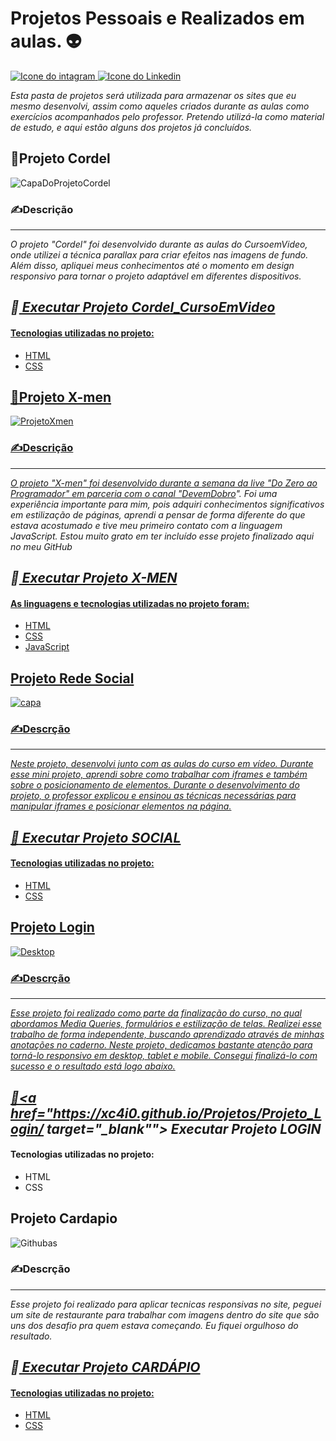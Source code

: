 # Projetos Pessoais e Realizados em aulas.  &#x1F47D;

<div> <a href="https://www.instagram.com/cai0.dev/" target="_blank"><img src="https://img.shields.io/badge/Instagram-E4405F?style=for-the-badge&logo=instagram&logoColor=white" alt="Icone do intagram"> </a> <a href="https://www.linkedin.com/in/caio-carmo-174802269/" target="_blank"><img src="https://img.shields.io/badge/LinkedIn-0077B5?style=for-the-badge&logo=linkedin&logoColor=white" alt="Icone do Linkedin"></a></div>



*Esta pasta de projetos será utilizada para armazenar os sites que eu mesmo desenvolvi, assim como aqueles criados durante as aulas como exercícios acompanhados pelo professor. Pretendo utilizá-la como material de estudo, e aqui estão alguns dos projetos já concluídos.*

## &#x1F4D6;Projeto Cordel 
![CapaDoProjetoCordel](https://github.com/xC4i0/Projetos/assets/128866704/3f2641ca-ad04-40c2-ab17-3aa285bebc9b)
### &#x270D;Descrição 
---
*O projeto "Cordel" foi desenvolvido durante as aulas do CursoemVideo, onde utilizei a técnica parallax para criar efeitos nas imagens de fundo. Além disso, apliquei meus conhecimentos até o momento em design responsivo para tornar o projeto adaptável em diferentes dispositivos.*

*&#x1F538;<a href="https://xc4i0.github.io/Projetos/Cordel_CursoEmVideo/"> Executar Projeto Cordel_CursoEmVideo*
---

#### Tecnologias utilizadas no projeto: 
* HTML
* CSS

 ## &#x1F47E;Projeto X-men
 ![ProjetoXmen](https://github.com/xC4i0/Projetos/assets/128866704/76c9f4ed-b44b-4529-997b-adb568d393c3)
 ### &#x270D;Descrição 
 ---
 *O projeto "X-men" foi desenvolvido durante a semana da live "Do Zero ao Programador" em parceria com o canal "[DevemDobro](https://www.youtube.com/@DevemDobro)". Foi uma experiência importante para mim, pois adquiri conhecimentos significativos em estilização de páginas, aprendi a pensar de forma diferente do que estava acostumado e tive meu primeiro contato com a linguagem JavaScript. Estou muito grato em ter incluído esse projeto finalizado aqui no meu GitHub*

*&#x1F538;<a href="https://xc4i0.github.io/Projetos/Projeto_X-men/"> Executar Projeto X-MEN*
---

#### As linguagens e tecnologias utilizadas no projeto foram:
* HTML
* CSS
* JavaScript



## Projeto Rede Social
![capa](https://github.com/xC4i0/Projetos/assets/128866704/d328150e-9bb5-4916-8a88-379adada99ea)
### &#x270D;Descrção
---
*Neste projeto, desenvolvi junto com as aulas do curso em vídeo. Durante esse mini projeto, aprendi sobre como trabalhar com iframes e também sobre o posicionamento de elementos. Durante o desenvolvimento do projeto, o professor explicou e ensinou as técnicas necessárias para manipular iframes e posicionar elementos na página.*

*&#x1F538;<a href="https://xc4i0.github.io/Projetos/Projeto_Social/"> Executar Projeto SOCIAL*
---


#### Tecnologias utilizadas no projeto: 
* HTML
* CSS

## Projeto Login
![Desktop](https://github.com/xC4i0/Projetos/assets/128866704/fd60f1d3-76e8-482f-8497-b277f4e126fc)
### &#x270D;Descrção
---
*Esse projeto foi realizado como parte da finalização do curso, no qual abordamos Media Queries, formulários e estilização de telas. Realizei esse trabalho de forma independente, buscando aprendizado através de minhas anotações no caderno. Neste projeto, dedicamos bastante atenção para torná-lo responsivo em desktop, tablet e mobile. Consegui finalizá-lo com sucesso e o resultado está logo abaixo.*

*&#x1F538;<a href="https://xc4i0.github.io/Projetos/Projeto_Login/ target="_blank""> Executar Projeto LOGIN*
----


#### Tecnologias utilizadas no projeto:   
* HTML
* CSS

## Projeto Cardapio
![Githubas](https://github.com/xC4i0/Projetos/assets/128866704/e7230e72-a20b-4e5c-8522-70a10e42249e)

### &#x270D;Descrção
---
*Esse projeto foi realizado para aplicar tecnicas responsivas no site, peguei um site de restaurante para trabalhar com imagens dentro do site que são uns dos desafio pra quem estava começando. Eu fiquei orgulhoso do resultado.*

*&#x1F538;<a href="https://xc4i0.github.io/Projetos/Cardapio-Precos/"> Executar Projeto CARDÁPIO*
----


#### Tecnologias utilizadas no projeto: 
* HTML
* CSS


